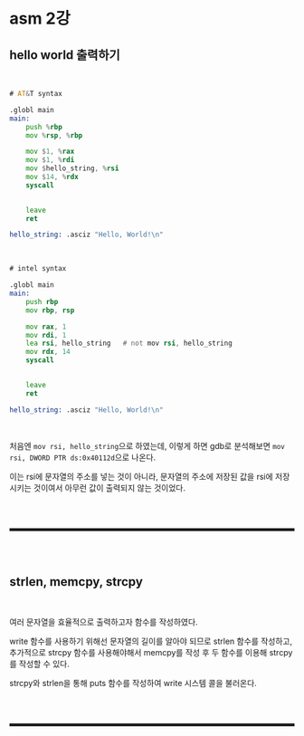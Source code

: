 # asm 2강
## hello world 출력하기

<br>

```asm
# AT&T syntax

.globl main
main:
    push %rbp
    mov %rsp, %rbp

    mov $1, %rax
    mov $1, %rdi
    mov $hello_string, %rsi
    mov $14, %rdx
    syscall

    
    leave
    ret

hello_string: .asciz "Hello, World!\n"
```

<br>

```asm
# intel syntax

.globl main
main:
    push rbp
    mov rbp, rsp

    mov rax, 1
    mov rdi, 1
    lea rsi, hello_string   # not mov rsi, hello_string
    mov rdx, 14
    syscall

    
    leave
    ret

hello_string: .asciz "Hello, World!\n"
```

<br>

처음엔 ```mov rsi, hello_string```으로 하였는데, 이렇게 하면 gdb로 분석해보면 ```mov rsi, DWORD PTR ds:0x40112d```으로 나온다.

이는 rsi에 문자열의 주소를 넣는 것이 아니라, 문자열의 주소에 저장된 값을 rsi에 저장시키는 것이여서 아무런 값이 출력되지 않는 것이었다.

<br><br>
<hr style="border: 2px solid;">
<br><br>

## strlen, memcpy, strcpy 

<br>

여러 문자열을 효율적으로 출력하고자 함수를 작성하였다.

write 함수를 사용하기 위해선 문자열의 길이를 알아야 되므로 strlen 함수를 작성하고, 추가적으로 strcpy 함수를 사용해야해서 memcpy를 작성 후 두 함수를 이용해 strcpy를 작성할 수 있다.

strcpy와 strlen을 통해 puts 함수를 작성하여 write 시스템 콜을 불러온다.

<br><br>
<hr style="border: 2px solid;">
<br><br>
